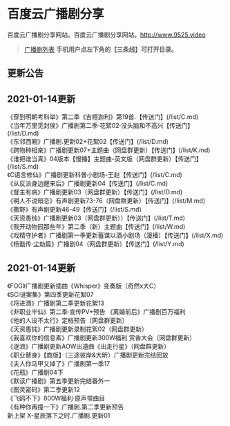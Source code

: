 百度云广播剧分享
==================
百度云广播剧分享网站。百度云广播剧分享网站。<http://www.9525.video>

>[广播剧列表](/list/) **手机用户点左下角的【三条线】可打开目录。**


<h2>更新公告</h2>
<h2>2021-01-14更新</h2>
《穿到明朝考科举》第二季《吉檀迦利》第19首.【传送门】(/list/C.md)</br>
《当年万里觅封侯》广播剧第二季·花絮02·没头脑和不高兴【传送门】(/list/D.md)</br>
《东邻西厢》广播剧.更新02+花絮02【传送门】(/list/D.md)</br>
《跨物种相亲》广播剧更新07+主题曲（网盘群更新）【传送门】(/list/K.md)</br>
《谁把谁当真》04版本【慢播】主题曲-英文版（网盘群更新）【传送门】(/list/S.md)</br>
《C语言修仙》广播剧更新科普小剧场-王赵【传送门】(/list/C.md)</br>
《从反派身边醒来后》广播剧更新04【传送门】(/list/C.md)</br>
《督主有病》广播剧更新03（网盘群更新）【传送门】(/list/D.md)</br>
《明人不说暗恋》有声剧更新73-76（网盘群更新）【传送门】(/list/M.md)</br>
《撒野》有声剧更新46-49【传送门】(/list/S.md)</br>
《天资愚钝》广播剧更新03（网盘群更新））【传送门】(/list/T.md)</br>
《我开动物园那些年》第二季（新）主题曲【传送门】(/list/W.md)</br>
《戏精守护者》广播剧第一季更新蓄谋以酒小剧场（漫播）【传送门】(/list/X.md)</br>
《杨戬传·尘劫篇》广播剧04（网盘群更新）【传送门】(/list/Y.md)</br>
<h2></h2>
<h2>2021-01-14更新</h2>

《FOG》广播剧更新插曲《Whisper》变奏版（奇然x大C）</br>
《SCI谜案集》第四季更新花絮07</br>
《将进酒》广播剧第二季更新花絮13</br>
《非职业半仙》第二季·宣传PV+预告
《离婚前后》广播剧百万福利</br>
《他的人设不太行》定档预告（网盘群更新）</br>
《天资愚钝》广播剧更新录制花絮02（网盘群更新）</br>
《我喜欢你的信息素》广播剧更新300W福利 赏香大会（网盘群更新）</br>
《逐浪》广播剧更新AOW出道曲《出走行星》（网盘群更新）</br>
《职业替身》【商版】（三途彼岸&大昕）广播剧更新完结回放</br>
《夫人你马甲又掉了》广播剧第一季17</br>
《花瓶》广播剧04下</br>
《默读广播剧》第五季更新完结番外一</br>
《图灵密码》第二季更新12</br>
《飞鸥不下》800W福利·原声带曲目</br>
《有种你再撞一下》广播剧.第二季更新预告</br>
新上架 X-星辰落下之时.广播剧.更新01</br>
<h2></h2>

